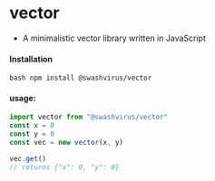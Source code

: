 # vector
- A minimalistic vector library written in JavaScript

#### Installation
```bash npm install @swashvirus/vector```

#### usage:
```javascript
import vector from "@swashvirus/vector"
const x = 0
const y = 0
const vec = new vector(x, y)

vec.get()
// returns {"x": 0, "y": 0}
```